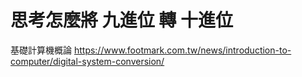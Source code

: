 # 思考怎麼將 九進位 轉 十進位

基礎計算機概論
https://www.footmark.com.tw/news/introduction-to-computer/digital-system-conversion/